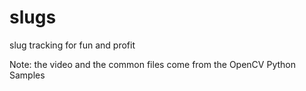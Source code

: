 # slugs
slug tracking for fun and profit

Note: the video and the common files come from the OpenCV Python Samples 

